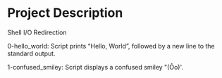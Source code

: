 # Project Description

Shell I/O Redirection

0-hello_world: Script prints “Hello, World”, followed by a new line to the standard output.

1-confused_smiley: Script displays a confused smiley "(Ôo)'.

